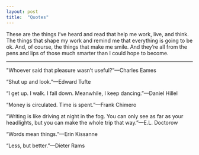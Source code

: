 ```yaml
---
layout: post
title:  "Quotes"
---
```

<p style="text-align:left;">These are the things I’ve heard and read that help me work, live, and think. The things that shape my work and remind me that everything is going to be ok. And, of course, the things that make me smile. And they’re all from the pens and lips of those much smarter than I could hope to become.</p>

<hr />
<p style="text-align:left;">"Whoever said that pleasure wasn’t useful?”—<span class="caps">Charles Eames</span></p>

<p style="text-align:left;">“Shut up and look.”—<span class="caps">Edward Tufte</span></p>

<p style="text-align:left;">“I get up. I walk. I fall down. Meanwhile, I keep dancing.”—<span class="caps">Daniel Hillel</span></p>

<p style="text-align:left;">“Money is circulated. Time is spent.”—<span class="caps">Frank Chimero</span></p>

<p style="text-align:left;">“Writing is like driving at night in the fog. You can only see as far as your headlights, but you can make the whole trip that way.”—<span class="caps">E.L. Doctorow</span></p>

<p style="text-align:left;">“Words mean things.”—<span class="caps">Erin Kissanne</span></p>

<p style="text-align:left;">“Less, but better.”—<span class="caps">Dieter Rams</span></p>
</div>
